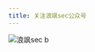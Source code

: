 ```yaml
---
title: 关注浪飒sec公众号
---
```




![浪飒sec b](https://i0.hdslb.com/bfs/album/980a5e3425568bb7d72ed6ef5300fabbf46747a8.jpg)

